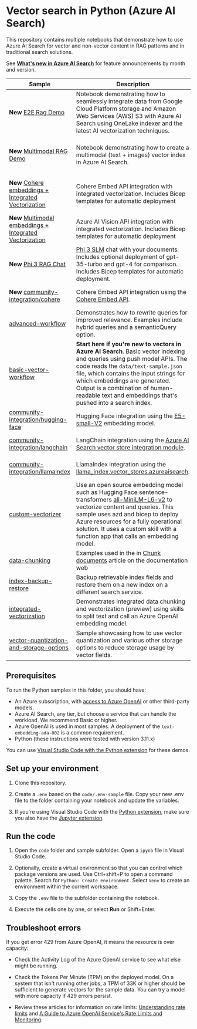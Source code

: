 # Vector search in Python (Azure AI Search)

This repository contains multiple notebooks that demonstrate how to use Azure AI Search for vector and non-vector content in RAG patterns and in traditional search solutions.

See [**What's new in Azure AI Search**](https://learn.microsoft.com/azure/search/whats-new) for feature announcements by month and version.

<!-- ![Python Vector Video](https://github.com/Azure/azure-search-vector-samples/blob/main/demo-python/data/images/python-vector-video.gif?raw=true) -->

| Sample | Description | Status |
| ------ | ------------|-------------|
| **New** [E2E Rag Demo](./code/e2e-demos/azure-ai-search-e2e-build-demo.ipynb)| Notebook demonstrating how to seamlessly integrate data from Google Cloud Platform storage and Amazon Web Services (AWS) S3 with Azure AI Search using OneLake indexer and the latest AI vectorization techniques. | Beta (see the [ChangeLog](https://github.com/Azure/azure-sdk-for-python/blob/main/sdk/search/azure-search-documents/CHANGELOG.md) for a package version providing the OneLake data source type and skills that connect to the model catalog in Azure AI Studio). |
| **New** [Multimodal RAG Demo](./code/e2e-demos/azure-ai-search-multimodal-build-demo.ipynb)| Notebook demonstrating how to create a multimodal (text + images) vector index in Azure AI Search. | Beta (see the [ChangeLog](https://github.com/Azure/azure-sdk-for-python/blob/main/sdk/search/azure-search-documents/CHANGELOG.md) for a package version providing the Azure AI Vision embedding skill and vectorizer). |
| **New** [Cohere embeddings + Integrated Vectorization](./code/embeddings/cohere-embeddings/cohere-embeddings.ipynb)| Cohere Embed API integration with integrated vectorization. Includes Bicep templates for automatic deployment | Beta (see the [ChangeLog](https://github.com/Azure/azure-sdk-for-python/blob/main/sdk/search/azure-search-documents/CHANGELOG.md) for a package version providing an updated AML skill and the Azure AI Studio model catalog vectorizer). |
| **New** [Multimodal embeddings + Integrated Vectorization](./code/embeddings/multimodal-embeddings/multimodal-embeddings.ipynb) | Azure AI Vision API integration with integrated vectorization. Includes Bicep templates for automatic deployment | Beta (see the [ChangeLog](https://github.com/Azure/azure-sdk-for-python/blob/main/sdk/search/azure-search-documents/CHANGELOG.md) for a package version providing the Azure AI Vision vectorizer and embedding skill). |
| **New** [Phi 3 RAG Chat](./code/phi-chat/phi-chat.ipynb) | [Phi 3 SLM](https://azure.microsoft.com/blog/introducing-phi-3-redefining-whats-possible-with-slms/) chat with your documents. Includes optional deployment of gpt-35-turbo and gpt-4 for comparison. Includes Bicep templates for automatic deployment. | Beta (see the [ChangeLog](https://github.com/Azure/azure-sdk-for-python/blob/main/sdk/search/azure-search-documents/CHANGELOG.md) for a package version providing the AzureOpenAIEmbeddingSkill). |
| **New** [community-integration/cohere](./code/community-integration/cohere/azure-search-cohere-embed-v3-sample.ipynb)| Cohere Embed API integration using the [Cohere Embed API](https://docs.cohere.com/docs/embed-api).| Beta (see the [ChangeLog](https://github.com/Azure/azure-sdk-for-python/blob/main/sdk/search/azure-search-documents/CHANGELOG.md) for a package version providing narrow data types.) |
| [advanced-workflow](./code/advanced-workflow/query-rewrite.ipynb) | Demonstrates how to rewrite queries for improved relevance. Examples include hybrid queries and a semanticQuery option. | Beta (see the [ChangeLog](https://github.com/Azure/azure-sdk-for-python/blob/main/sdk/search/azure-search-documents/CHANGELOG.md) for a package version providing semantic_query). |
| [basic-vector-workflow](./code/basic-vector-workflow/azure-search-vector-python-sample.ipynb) | **Start here if you're new to vectors in Azure AI Search**. Basic vector indexing and queries using push model APIs. The code reads the `data/text-sample.json` file, which contains the input strings for which embeddings are generated. Output is a combination of human-readable text and embeddings that's pushed into a search index. | Generally available |
| [community-integration/hugging-face](./code/community-integration/hugging-face/azure-search-vector-python-huggingface-model-sample.ipynb) | Hugging Face integration using the [E5-small-V2](https://huggingface.co/intfloat/e5-small-v2) embedding model. | Beta (see the [ChangeLog](https://github.com/Azure/azure-sdk-for-python/blob/main/sdk/search/azure-search-documents/CHANGELOG.md) for a package version providing this feature) |
| [community-integration/langchain](./code/community-integration/langchain/azure-search-vector-python-langchain-sample.ipynb) | LangChain integration using the [Azure AI Search vector store integration module](https://python.langchain.com/docs/integrations/vectorstores/azuresearch). | Beta (see the [ChangeLog](https://github.com/Azure/azure-sdk-for-python/blob/main/sdk/search/azure-search-documents/CHANGELOG.md) for a package version providing this feature) |
| [community-integration/llamaindex](./code/community-integration/llamaindex/azure-search-vector-python-llamaindex-sample.ipynb) | LlamaIndex integration using the [llama_index.vector_stores.azureaisearch](https://llamahub.ai/l/vector_stores/llama-index-vector-stores-azureaisearch). | Beta (see the [ChangeLog](https://github.com/Azure/azure-sdk-for-python/blob/main/sdk/search/azure-search-documents/CHANGELOG.md) for a package version providing this feature)  |
| [custom-vectorizer](./code/custom-vectorizer/azure-search-custom-vectorization-sample.ipynb) | Use an open source embedding model such as Hugging Face sentence-transformers [all-MiniLM-L6-v2](https://huggingface.co/sentence-transformers/all-MiniLM-L6-v2) to vectorize content and queries. This sample uses azd and bicep to deploy Azure resources for a fully operational solution. It uses a custom skill with a function app that calls an embedding model.| Beta (see the [ChangeLog](https://github.com/Azure/azure-sdk-for-python/blob/main/sdk/search/azure-search-documents/CHANGELOG.md) for a package version providing this feature) |
| [data-chunking](./code/data-chunking) | Examples used in the in [Chunk documents](https://learn.microsoft.com/azure/search/vector-search-how-to-chunk-documents) article on the documentation web | Beta (see the [ChangeLog](https://github.com/Azure/azure-sdk-for-python/blob/main/sdk/search/azure-search-documents/CHANGELOG.md) for a package version providing this feature) |
| [index-backup-restore](./code/index-backup-restore/azure-search-backup-and-restore.ipynb) | Backup retrievable index fields and restore them on a new index on a different search service. | Generally available |
| [integrated-vectorization](./code/integrated-vectorization/azure-search-integrated-vectorization-sample.ipynb) | Demonstrates integrated data chunking and vectorization (preview) using skills to split text and call an Azure OpenAI embedding model. | Beta (see the [ChangeLog](https://github.com/Azure/azure-sdk-for-python/blob/main/sdk/search/azure-search-documents/CHANGELOG.md) for a package version providing this feature) |
| [vector-quantization-and-storage-options](./code/vector-quantization-and-storage/vector-quantization-and-storage.ipynb) | Sample showcasing how to use vector quantization and various other storage options to reduce storage usage by vector fields. | Beta (see the [ChangeLog](https://github.com/Azure/azure-sdk-for-python/blob/main/sdk/search/azure-search-documents/CHANGELOG.md) for a package version providing this feature) |

## Prerequisites

To run the Python samples in this folder, you should have:

- An Azure subscription, with [access to Azure OpenAI](https://aka.ms/oai/access) or other third-party models.
- Azure AI Search, any tier, but choose a service that can handle the workload. We recommend Basic or higher.
- Azure OpenAI is used in most samples. A deployment of the `text-embedding-ada-002` is a common requirement.
- Python (these instructions were tested with version 3.11.x)

You can use [Visual Studio Code with the Python extension](https://code.visualstudio.com/docs/python/python-tutorial) for these demos.

## Set up your environment

1. Clone this repository.

1. Create a `.env` based on the `code/.env-sample` file. Copy your new .env file to the folder containing your notebook and update the variables.

1. If you're using Visual Studio Code with the [Python extension](https://marketplace.visualstudio.com/items?itemName=ms-python.python), make sure you also have the [Jupyter extension](https://marketplace.visualstudio.com/items?itemName=ms-toolsai.jupyter).

## Run the code

1. Open the `code` folder and sample subfolder. Open a `ipynb` file in Visual Studio Code.

1. Optionally, create a virtual environment so that you can control which package versions are used. Use Ctrl+shift+P to open a command palette. Search for `Python: Create environment`. Select `Venv` to create an environment within the current workspace.

1. Copy the `.env` file to the subfolder containing the notebook.

1. Execute the cells one by one, or select **Run** or Shift+Enter.

## Troubleshoot errors

If you get error 429 from Azure OpenAI, it means the resource is over capacity:

- Check the Activity Log of the Azure OpenAI service to see what else might be running.

- Check the Tokens Per Minute (TPM) on the deployed model. On a system that isn't running other jobs, a TPM of 33K or higher should be sufficient to generate vectors for the sample data. You can try a model with more capacity if 429 errors persist.

- Review these articles for information on rate limits: [Understanding rate limits](https://learn.microsoft.com/azure/ai-services/openai/how-to/quota?tabs=rest#understanding-rate-limits) and [A Guide to Azure OpenAI Service's Rate Limits and Monitoring](https://clemenssiebler.com/posts/understanding-azure-openai-rate-limits-monitoring/).
